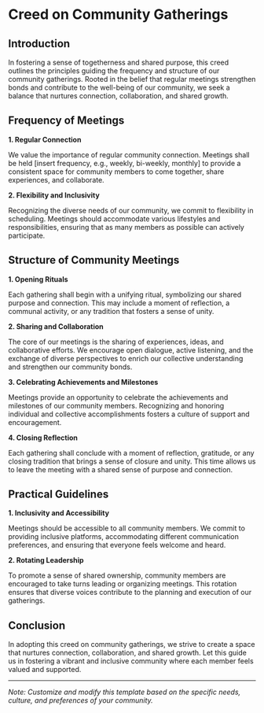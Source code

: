 # Creed on Community Gatherings

## Introduction

In fostering a sense of togetherness and shared purpose, this creed outlines the principles guiding the frequency and structure of our community gatherings. Rooted in the belief that regular meetings strengthen bonds and contribute to the well-being of our community, we seek a balance that nurtures connection, collaboration, and shared growth.

## Frequency of Meetings

**1. Regular Connection**

   We value the importance of regular community connection. Meetings shall be held [insert frequency, e.g., weekly, bi-weekly, monthly] to provide a consistent space for community members to come together, share experiences, and collaborate.

**2. Flexibility and Inclusivity**

   Recognizing the diverse needs of our community, we commit to flexibility in scheduling. Meetings should accommodate various lifestyles and responsibilities, ensuring that as many members as possible can actively participate.

## Structure of Community Meetings

**1. Opening Rituals**

   Each gathering shall begin with a unifying ritual, symbolizing our shared purpose and connection. This may include a moment of reflection, a communal activity, or any tradition that fosters a sense of unity.

**2. Sharing and Collaboration**

   The core of our meetings is the sharing of experiences, ideas, and collaborative efforts. We encourage open dialogue, active listening, and the exchange of diverse perspectives to enrich our collective understanding and strengthen our community bonds.

**3. Celebrating Achievements and Milestones**

   Meetings provide an opportunity to celebrate the achievements and milestones of our community members. Recognizing and honoring individual and collective accomplishments fosters a culture of support and encouragement.

**4. Closing Reflection**

   Each gathering shall conclude with a moment of reflection, gratitude, or any closing tradition that brings a sense of closure and unity. This time allows us to leave the meeting with a shared sense of purpose and connection.

## Practical Guidelines

**1. Inclusivity and Accessibility**

   Meetings should be accessible to all community members. We commit to providing inclusive platforms, accommodating different communication preferences, and ensuring that everyone feels welcome and heard.

**2. Rotating Leadership**

   To promote a sense of shared ownership, community members are encouraged to take turns leading or organizing meetings. This rotation ensures that diverse voices contribute to the planning and execution of our gatherings.

## Conclusion

In adopting this creed on community gatherings, we strive to create a space that nurtures connection, collaboration, and shared growth. Let this guide us in fostering a vibrant and inclusive community where each member feels valued and supported.

---
*Note: Customize and modify this template based on the specific needs, culture, and preferences of your community.*
